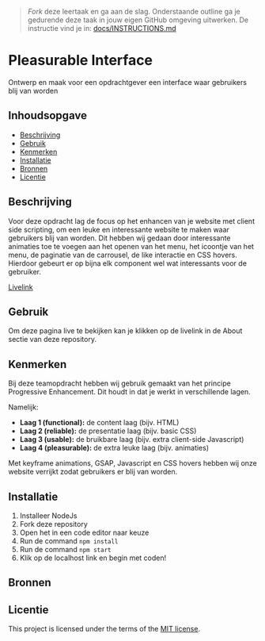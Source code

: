 > _Fork_ deze leertaak en ga aan de slag. Onderstaande outline ga je gedurende deze taak in jouw eigen GitHub omgeving uitwerken. De instructie vind je in: [docs/INSTRUCTIONS.md](docs/INSTRUCTIONS.md)

# Pleasurable Interface
<!-- Geef je project een titel en schrijf in één zin wat het is -->
Ontwerp en maak voor een opdrachtgever een interface waar gebruikers blij van worden

## Inhoudsopgave

  * [Beschrijving](#beschrijving)
  * [Gebruik](#gebruik)
  * [Kenmerken](#kenmerken)
  * [Installatie](#installatie)
  * [Bronnen](#bronnen)
  * [Licentie](#licentie)

## Beschrijving
<!-- Bij Beschrijving staat kort beschreven wat voor project het is en wat je hebt gemaakt -->
Voor deze opdracht lag de focus op het enhancen van je website met client side scripting, om een leuke en interessante website te maken waar gebruikers blij van worden.
Dit hebben wij gedaan door interessante animaties toe te voegen aan het openen van het menu, het icoontje van het menu, de paginatie van de carrousel, de like interactie en CSS hovers.
Hierdoor gebeurt er op bijna elk component wel wat interessants voor de gebruiker.
<!-- Voeg een mooie poster visual toe 📸 -->
<!-- Voeg een link toe naar Github Pages 🌐-->
[Livelink]()

## Gebruik
<!-- Bij Gebruik staat de user story, hoe het werkt en wat je er mee kan. -->
Om deze pagina live te bekijken kan je klikken op de livelink in de About sectie van deze repository.

## Kenmerken
<!-- Bij Kenmerken staat welke technieken zijn gebruikt en hoe. Wat is de HTML structuur? Wat zijn de belangrijkste dingen in CSS? Wat is er met JS gedaan en hoe? Misschien heb je iets met NodeJS gedaan, of heb je een framwork of library gebruikt? -->
Bij deze teamopdracht hebben wij gebruik gemaakt van het principe Progressive Enhancement. Dit houdt in dat je werkt in verschillende lagen.

Namelijk:

- **Laag 1 (functional):** de content laag (bijv. HTML)
- **Laag 2 (reliable):** de presentatie laag (bijv. basic CSS)
- **Laag 3 (usable):** de bruikbare laag (bijv. extra client-side Javascript)
- **Laag 4 (pleasurable):** de extra leuke laag (bijv. animaties)

Met keyframe animations, GSAP, Javascript en CSS hovers hebben wij onze website verrijkt zodat gebruikers er blij van worden.

## Installatie
<!-- Bij Instalatie staat hoe een andere developer aan jouw repo kan werken -->
1. Installeer NodeJs
2. Fork deze repository
3. Open het in een code editor naar keuze
4. Run de command `npm install`
5. Run de command `npm start`
6. Klik op de localhost link en begin met coden!

## Bronnen

## Licentie

This project is licensed under the terms of the [MIT license](./LICENSE).
